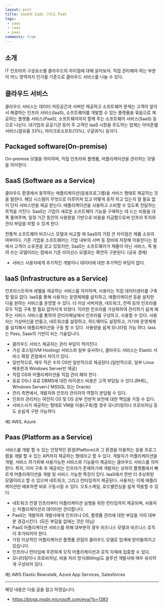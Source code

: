 ```yaml
---
layout: post
title: SaaS와 IaaS 그리고 PaaS
tags:
 - saas
 - iaas
 - paas
comments: true
---
```


## 소개
IT 인프라의 구성요소별 클라우드의 차이점에 대해 알아보자. 직접 관리해야 하는 부분이 어느 영역까지 인가를 기준으로 클라우드 서비스를 나눌 수 있다. 

## 클라우드 서비스
클라우드 서비스는 데이터 저장공간과 서버만 제공하고 소프트웨어 문제는 고객이 알아서 해결하는 인프라 서비스(IaaS), 소프트웨어를 개발할 수 있는 플랫폼을 묶음으로 제공하는 플랫폼 서비스(PaaS), 소프트웨어까지 함께 주는 소프트웨어 서비스(SaaS) 등으로 나뉜다. 대기업과 공공기관 등이 주 고객인 IaaS 시장을 주도하는 업체는 아마존웹서비스(점유율 33%), 마이크로소프트(13%), 구글(6%) 등이다.




## Packaged software(On-premise)
On-premise 모델을 의미하며, 직접 인프라와 플랫폼, 어플리케이션을 관리하는 모델을 의미한다.

## SaaS (Software as a Service)
클라우드 환경에서 동작하는 애플리케이션(응용프로그램)을 서비스 형태로 제공하는 것을 말한다. 해당 시스템이 무엇으로 이루어져 있고 어떻게 동작 하고 있는지 알 필요 없이 단지 서비스만을 제공 받는다. 애플리케이션을 사용하고 소비할 수 있도록 전달하는 목적을 가진다. SaaS는 기업이 새로운 소프트웨어 기능을 구매하는 데 드는 비용을 대폭 줄여주며, 일정 기간 동안의 사용량을 기반으로 비용을 지급함으로써 인프라 투자와 관리 부담을 피할 수 있게 한다.

전통적 소프트웨어 비즈니스 모델과 비교할 때 SaaS의 가장 큰 차이점은 제품 소유의 여부이다. 기존 기업용 소프트웨어는 기업 내부의 서버 등 장비에 저장해 이용한다는 점에서 고객이 소유권을 갖고 있었지만, SaaS는 소프트웨어가 제품이 아닌 서비스, 즉 빌려 쓰는 모델이라는 점에서 기존 라이선스 모델과는 확연히 구분된다. (공유 경제)


- 서비스 사용자에게 추가적인 개발이나 데이터에 대한 추가적인 부담이 없다.

## IaaS (Infrastructure as a Service)
인프라스트럭쳐 레벨을 제공하는 서비스를 의미하며, 사용자는 직접 데이터센터를 구축할 필요 없다. IaaS를 통해 사용자는 운영체제를 설치하고, 애플리케이션 등을 설치한 다음 원하는 서비스를 운영할 수 있다. 더 이상 서버자원, 네트워크, 전력 등의 인프라를 모두 직접 구축 할 필요 없어지게 되었다. 이러한 인프라를 가상화하여 관리하기 쉽게 해주는 서비스 서비스를 통하여 관리자패널에서 인프라를 구성하고, 사용할 수 있다. 사용자는 가상머신을 만들고, 네트워크를 설정하고, 하드웨어도 설정하고, 거기에 운영체제를 설치해서 애플리케이션을 구동 할 수 있다. 사용량을 쉽게 모니터링 가능 하다. Iass는 Pass, Saas의 기반이 되는 기술입니다.


- 클라우드 서비스 제공자는 관리 부담이 적어진다.
- 가상 호스팅(VM Hosting) 서비스와 일부 유사하나, 클라우드 서비스는 Elastic 서비스 확장 관점에서 차이가 있다.
- 일반적으로, 매우 적은 수의 OS만 일반적으로 제공돤다.(일반적으로, 일부 Linux 배포판과 Windows Server만 제공)
- 직접 OS와 어플리케이션을 직접 관리 해야 한다.
- 유료 OS나 유료 DBMS에 대란 라이센스 비용은 고객 부담일 수 있다.(RHEL, Windows Server나 MSSQL 또는 Oracle)
- 관리 측면에서, 개발자와 인프라 관리자의 역할이 분담될 수 있다.
- 인프라 관리자는 여전히 OS 및 OS 상부 전반적 보안에 대한 책임을 가질 수 있다.
- 서비스사가 제공하는 형태로 VM을 이용(구축)할 경우 모니터링이나 프로비저닝 등도 손쉽게 구현 가능하다.


예) AWS, Azure

## Paas (Platform as a Service)
서비스를 개발 할 수 있는 안정적인 환경(Platform)과 그 환경을 이용하는 응용 프로그램을 개발 할 수 있는 API까지 제공하는 형태라고 할 수 있다. 개발자가 어플리케이션을 개발, 서비스 하기위해 사용가능한 서비스와 기능들이 제공되는 클라우드 서비스를 의미한다. 특히, 이미 구축 후 제공되는 인프라가 존재하기에 개발자는 상위의 플랫폼에서 빠르게 어플리케이션을 개발 및 서비스 가능한 특징이 있다. IaaS에서 한번 더 추상화된 모델이라고 할 수 있으며 네트워크, 그리고 런타임까지 제공된다. 사용자는 이제 애플리케이션만 배포하면 바로 구동시킬 수 있다. 오토스케일, 로드밸런싱을 쉽게 적용할 수 있다. 

- 네트워크 연결 인프라부터 어플리케이션 실행을 위한 런타임까지 제공되며, 사용자는 어플리케이션과 데이터만 관리합니다.
- PaaS는 개발자와 개발사에게 인프라나 OS, 플랫폼 관리에 대한 부담을 거의 대부분 경감시킨다. (모든 부담을 없애는 것은 아님)
- PaaS 어플리케이션 서비스를 위해 대부분의 경우 비즈니스 모델과 비즈니스 로직이 추가되어야 한다.
- 가장 이상적인 어플리케이션 플랫폼 관점의 클라우드 모델로 업계에 받아들여지고 있습니다.
- 인프라나 런타임에 무관하게 오직 어플리케이션과 로직 자체에 집중할 수 있다.
- 모니터링이나 프로비저닝, 비용 처리 방식(Billing)도 솔루션 개발사에 매우 유리하게 구성되어 있다. 

예) AWS Elastic Beanstalk, Azure App Services, Salesforces 

----
해당 내용은 다음 글을 참고 하였습니다.
- https://blogs.msdn.microsoft.com/eva/?p=1383